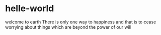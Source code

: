# helle-world
welcome to earth
There is only one way to happiness and that is to cease worrying about things which are beyond the power of our will
